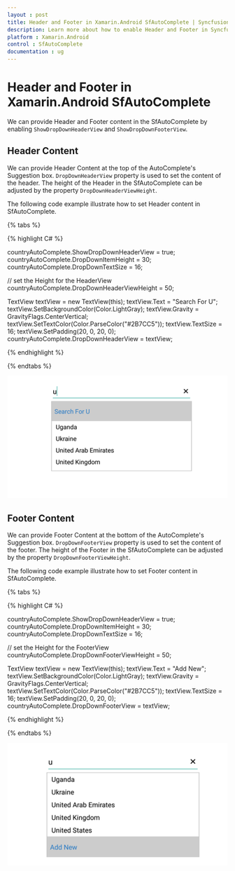 ```yaml
---
layout : post
title: Header and Footer in Xamarin.Android SfAutoComplete | Syncfusion 
description: Learn more about how to enable Header and Footer in Syncfusion Xamarin.Android SfAutoComplete control, its elements, and more. 
platform : Xamarin.Android
control : SfAutoComplete
documentation : ug
---
```


# Header and Footer in Xamarin.Android SfAutoComplete

We can provide Header and Footer content in the SfAutoComplete by enabling `ShowDropDownHeaderView` and `ShowDropDownFooterView`. 

## Header Content

We can provide Header Content at the top of the AutoComplete's Suggestion box. `DropDownHeaderView` property is used to set the content of the header. The height of the Header in the SfAutoComplete can be adjusted by the property `DropDownHeaderViewHeight`.

 The following code example illustrate how to set Header content in SfAutoComplete.

{% tabs %}

{% highlight C# %}

countryAutoComplete.ShowDropDownHeaderView = true;
countryAutoComplete.DropDownItemHeight = 30;
countryAutoComplete.DropDownTextSize = 16;

// set the Height for the HeaderView
countryAutoComplete.DropDownHeaderViewHeight = 50;


TextView textView = new TextView(this);
textView.Text = "Search For U";
textView.SetBackgroundColor(Color.LightGray);
textView.Gravity = GravityFlags.CenterVertical;
textView.SetTextColor(Color.ParseColor("#2B7CC5"));
textView.TextSize = 16;
textView.SetPadding(20, 0, 20, 0);
countryAutoComplete.DropDownHeaderView = textView;
	 
{% endhighlight %}

{% endtabs %}

![Xamarin.Android SfAutoComplete Header](images/Header.png)

## Footer Content

We can provide Footer Content at the bottom of the AutoComplete's Suggestion box. `DropDownFooterView` property is used to set the content of the footer. The height of the Footer in the SfAutoComplete can be adjusted by the property `DropDownFooterViewHeight`.

The following code example illustrate how to set Footer content in SfAutoComplete.

{% tabs %}

{% highlight C# %}

countryAutoComplete.ShowDropDownHeaderView = true;
countryAutoComplete.DropDownItemHeight = 30;
countryAutoComplete.DropDownTextSize = 16;

// set the Height for the FooterView
countryAutoComplete.DropDownFooterViewHeight = 50;

TextView textView = new TextView(this);
textView.Text = "Add New";
textView.SetBackgroundColor(Color.LightGray);
textView.Gravity = GravityFlags.CenterVertical;
textView.SetTextColor(Color.ParseColor("#2B7CC5"));
textView.TextSize = 16;
textView.SetPadding(20, 0, 20, 0);
countryAutoComplete.DropDownFooterView = textView;
	 
{% endhighlight %}

{% endtabs %}

![Xamarin.Android SfAutoComplete Footer](images/Footer.png)



 